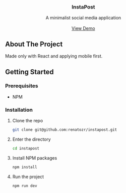 <!-- PROJECT LOGO -->
<div align="center">
  <h3 align="center">InstaPost</h3>

  <p align="center">
    A minimalist social media application
    <br />
    <br />
    <a href="https://instapost-app.vercel.app">View Demo</a>
  </p>
</div>

<!-- ABOUT THE PROJECT -->

## About The Project

Made only with React and applying mobile first.

<!-- GETTING STARTED -->

## Getting Started

### Prerequisites

- NPM

### Installation

1. Clone the repo
   ```sh
   git clone git@github.com:renatozr/instapost.git
   ```
2. Enter the directory
   ```sh
   cd instapost
   ```
3. Install NPM packages
   ```sh
   npm install
   ```
4. Run the project
   ```sh
   npm run dev
   ```
